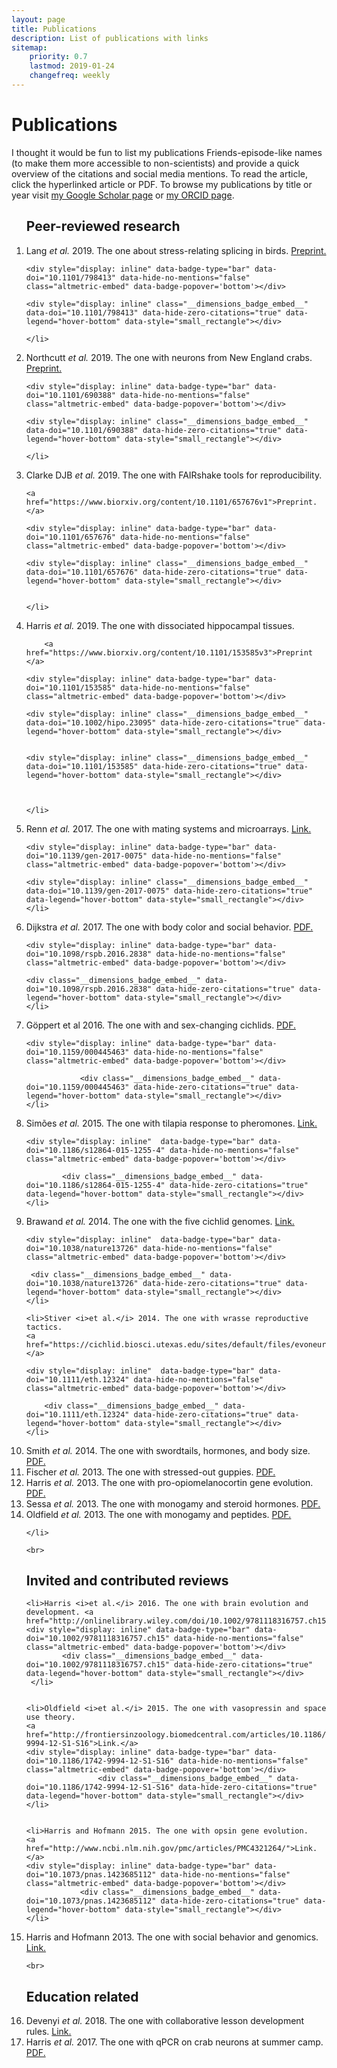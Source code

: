 ```yaml
---
layout: page
title: Publications
description: List of publications with links
sitemap:
    priority: 0.7
    lastmod: 2019-01-24
    changefreq: weekly
---
```


<script async src="https://badge.dimensions.ai/badge.js" charset="utf-8"></script>

<script type='text/javascript' src='https://d1bxh8uas1mnw7.cloudfront.net/assets/embed.js'></script>


<h1>
<a id="publications" class="anchor" href="#publications" aria-hidden="true"><div class="octicon octicon-link"></div></a>Publications
</h1>

<p> I thought it would be fun to list my publications Friends-episode-like names (to make them more accessible to non-scientists) and provide a quick overview of the citations and social media mentions. To read the article, click the hyperlinked article or PDF. To browse my publications by title or year visit <a href="http://scholar.google.com/citations?user=_bVy9pMAAAAJ&amp;hl=en&amp;oi=ao">my Google Scholar page</a> or <a href="http://orcid.org/0000-0002-7943-5650">my ORCID page</a>.</p>
	      
<ol >

<h2> Peer-reviewed research </h2>


<li> Lang <i>et al.</i> 2019. The one about stress-relating splicing in birds. 	<a href="https://www.biorxiv.org/content/10.1101/798413v1">Preprint.</a>	
	
	<div style="display: inline" data-badge-type="bar" data-doi="10.1101/798413" data-hide-no-mentions="false" class="altmetric-embed" data-badge-popover='bottom'></div>
	
	<div style="display: inline" class="__dimensions_badge_embed__" data-doi="10.1101/798413" data-hide-zero-citations="true" data-legend="hover-bottom" data-style="small_rectangle"></div>	

	</li>


<li> Northcutt <i>et al.</i> 2019. The one with neurons from New England crabs. 	<a href="https://www.biorxiv.org/content/10.1101/690388v1">Preprint.</a>	
	

	<div style="display: inline" data-badge-type="bar" data-doi="10.1101/690388" data-hide-no-mentions="false" class="altmetric-embed" data-badge-popover='bottom'></div>
	
	<div style="display: inline" class="__dimensions_badge_embed__" data-doi="10.1101/690388" data-hide-zero-citations="true" data-legend="hover-bottom" data-style="small_rectangle"></div>	

	</li>	

<li>  Clarke DJB <i>et al.</i>  2019. The one with FAIRshake tools for reproducibility.

	<a href="https://www.biorxiv.org/content/10.1101/657676v1">Preprint.</a>	

	<div style="display: inline" data-badge-type="bar" data-doi="10.1101/657676" data-hide-no-mentions="false" class="altmetric-embed" data-badge-popover='bottom'></div>
	
	<div style="display: inline" class="__dimensions_badge_embed__" data-doi="10.1101/657676" data-hide-zero-citations="true" data-legend="hover-bottom" data-style="small_rectangle"></div>	


	</li>	


<li>Harris <i>et al.</i> 2019. The one with dissociated hippocampal tissues.
	
		<a href="https://www.biorxiv.org/content/10.1101/153585v3">Preprint </a>	

	<div style="display: inline" data-badge-type="bar" data-doi="10.1101/153585" data-hide-no-mentions="false" class="altmetric-embed" data-badge-popover='bottom'></div>
	
	<div style="display: inline" class="__dimensions_badge_embed__" data-doi="10.1002/hipo.23095" data-hide-zero-citations="true" data-legend="hover-bottom" data-style="small_rectangle"></div>	
	

	<div style="display: inline" class="__dimensions_badge_embed__" data-doi="10.1101/153585" data-hide-zero-citations="true" data-legend="hover-bottom" data-style="small_rectangle"></div>		
	
	
	
	</li>	
	

<li>Renn <i>et al.</i> 2017. The one with mating systems and microarrays.
	<a href="http://www.nrcresearchpress.com/doi/abs/10.1139/gen-2017-0075?url_ver=Z39.88-2003&rfr_id=ori:rid:crossref.org&rfr_dat=cr_pub%3dpubmed">Link.</a>
	
	<div style="display: inline" data-badge-type="bar" data-doi="10.1139/gen-2017-0075" data-hide-no-mentions="false" class="altmetric-embed" data-badge-popover='bottom'></div>	
	
	<div style="display: inline" class="__dimensions_badge_embed__" data-doi="10.1139/gen-2017-0075" data-hide-zero-citations="true" data-legend="hover-bottom" data-style="small_rectangle"></div>		
	</li>		


<li>Dijkstra <i>et al.</i> 2017. The one with body color and social behavior.
	<a href="https://cichlid.biosci.utexas.edu/sites/default/files/evoneuro/files/dijkstra_et_al._2017.pdf">PDF.</a>
	
	<div style="display: inline" data-badge-type="bar" data-doi="10.1098/rspb.2016.2838" data-hide-no-mentions="false" class="altmetric-embed" data-badge-popover='bottom'></div>
	
	<div class="__dimensions_badge_embed__" data-doi="10.1098/rspb.2016.2838" data-hide-zero-citations="true" data-legend="hover-bottom" data-style="small_rectangle"></div>	
	</li>	


<li>Göppert et al 2016. The one with  and sex-changing cichlids. 
	<a href="https://cichlid.biosci.utexas.edu/sites/default/files/evoneuro/files/goppert_et_al._2016.pdf">PDF.</a>
	
	<div style="display: inline" data-badge-type="bar" data-doi="10.1159/000445463" data-hide-no-mentions="false" class="altmetric-embed" data-badge-popover='bottom'></div>
	
				<div class="__dimensions_badge_embed__" data-doi="10.1159/000445463" data-hide-zero-citations="true" data-legend="hover-bottom" data-style="small_rectangle"></div>	
	</li>



<li>Simões <i>et al.</i> 2015. The one with tilapia response to pheromones.
	<a href="https://bmcgenomics.biomedcentral.com/articles/10.1186/s12864-015-1255-4">Link.</a> 
	
	<div style="display: inline"  data-badge-type="bar" data-doi="10.1186/s12864-015-1255-4" data-hide-no-mentions="false" class="altmetric-embed" data-badge-popover='bottom'></div> 
	
			<div class="__dimensions_badge_embed__" data-doi="10.1186/s12864-015-1255-4" data-hide-zero-citations="true" data-legend="hover-bottom" data-style="small_rectangle"></div>	
	</li>  


<li>Brawand <i>et al.</i> 2014. The one with the five cichlid genomes. 
	<a href="http://www.nature.com/nature/journal/v513/n7518/abs/nature13726.html">Link.</a> 
	
	<div style="display: inline"  data-badge-type="bar" data-doi="10.1038/nature13726" data-hide-no-mentions="false" class="altmetric-embed" data-badge-popover='bottom'></div> 
	 
	 <div class="__dimensions_badge_embed__" data-doi="10.1038/nature13726" data-hide-zero-citations="true" data-legend="hover-bottom" data-style="small_rectangle"></div>	
	</li>
	
	<li>Stiver <i>et al.</i> 2014. The one with wrasse reproductive tactics. 
	<a href="https://cichlid.biosci.utexas.edu/sites/default/files/evoneuro/files/2015.stiver.ethology_0.pdf">PDF.</a> 
	
	<div style="display: inline"  data-badge-type="bar" data-doi="10.1111/eth.12324" data-hide-no-mentions="false" class="altmetric-embed" data-badge-popover='bottom'></div>  
		
		<div class="__dimensions_badge_embed__" data-doi="10.1111/eth.12324" data-hide-zero-citations="true" data-legend="hover-bottom" data-style="small_rectangle"></div>	
	</li>


<li>Smith <i>et al.</i> 2014. The one with swordtails, hormones, and body size.
	<a href="https://cichlid.biosci.utexas.edu/sites/default/files/evoneuro/files/2014.smith_.biofish.pdf">PDF.</a>
	<div style="display: inline"  data-badge-type="bar" data-doi="10.1007/s10641-014-0234-y" data-hide-no-mentions="false" class="altmetric-embed" data-badge-popover='bottom'></div>
		 <div class="__dimensions_badge_embed__" data-doi="10.1007/s10641-014-0234-y" data-hide-zero-citations="true" data-legend="hover-bottom" data-style="small_rectangle"></div>	
	</li>


<li>Fischer <i>et al.</i> 2013. The one with stressed-out guppies.
	<a href="https://cichlid.biosci.utexas.edu/sites/default/files/evoneuro/files/2014.fischer.hb_.pdf">PDF.</a> 
	<div style="display: inline"  data-badge-type="bar" data-doi="10.1016/j.yhbeh.2013.12.010" data-hide-no-mentions="false" class="altmetric-embed" data-badge-popover='bottom'></div>
			 <div class="__dimensions_badge_embed__" data-doi="10.1016/j.yhbeh.2013.12.010" data-hide-zero-citations="true" data-legend="hover-bottom" data-style="small_rectangle"></div>	
	</li>





<li>Harris <i>et al.</i> 2013. The one with pro-opiomelanocortin gene evolution. 
	<a href="https://cichlid.biosci.utexas.edu/sites/default/files/evoneuro/files/2014.harris.gce_.pdf">PDF.</a> 
	<div style="display: inline"  data-badge-type="bar" data-doi="10.1016/j.ygcen.2013.10.007" data-hide-no-mentions="false" class="altmetric-embed" data-badge-popover='bottom'></div>
		 <div class="__dimensions_badge_embed__" data-doi="10.1016/j.ygcen.2013.10.007" data-hide-zero-citations="true" data-legend="hover-bottom" data-style="small_rectangle"></div>	
	</li>


<li>Sessa <i>et al.</i> 2013. The one with monogamy and steroid hormones. 
	<a href="https://cichlid.biosci.utexas.edu/sites/default/files/evoneuro/files/2013.sessa_.gce_.pdf">PDF.</a> 
	<div style="display: inline"  data-badge-type="bar" data-doi="10.1016/j.ygcen.2013.04.031" data-hide-no-mentions="false" class="altmetric-embed" data-badge-popover='bottom'></div> 
			 <div class="__dimensions_badge_embed__" data-doi="10.1016/j.ygcen.2013.04.031" data-hide-zero-citations="true" data-legend="hover-bottom" data-style="small_rectangle"></div>	
	</li>


<li>Oldfield <i>et al.</i> 2013. The one with monogamy and peptides. 
	<a href="https://cichlid.biosci.utexas.edu/sites/default/files/evoneuro/files/2013.oldfield.hb_.pdf">PDF.</a> 
	<div style="display: inline"  data-badge-type="bar" data-doi="10.1016/j.yhbeh.2013.04.006" data-hide-no-mentions="false" class="altmetric-embed" data-badge-popover='bottom'></div> 
				 <div class="__dimensions_badge_embed__" data-doi="10.1016/j.yhbeh.2013.04.006" data-hide-zero-citations="true" data-legend="hover-bottom" data-style="small_rectangle"></div>	

	</li>
	
	<br>
	
	
<h2> Invited and contributed reviews </h2>	
	
	<li>Harris <i>et al.</i> 2016. The one with brain evolution and development. <a href="http://onlinelibrary.wiley.com/doi/10.1002/9781118316757.ch15/summary;jsessionid=EB7AD7A6F077FF7A89EEE0C71E70A8FD.f02t03">Article</a>.
	<div style="display: inline" data-badge-type="bar" data-doi="10.1002/9781118316757.ch15" data-hide-no-mentions="false" class="altmetric-embed" data-badge-popover='bottom'></div>
			<div class="__dimensions_badge_embed__" data-doi="10.1002/9781118316757.ch15" data-hide-zero-citations="true" data-legend="hover-bottom" data-style="small_rectangle"></div>	
	 </li>	
	

	<li>Oldfield <i>et al.</i> 2015. The one with vasopressin and space use theory. 
	<a href="http://frontiersinzoology.biomedcentral.com/articles/10.1186/1742-9994-12-S1-S16">Link.</a> 
	<div style="display: inline" data-badge-type="bar" data-doi="10.1186/1742-9994-12-S1-S16" data-hide-no-mentions="false" class="altmetric-embed" data-badge-popover='bottom'></div> 
					<div class="__dimensions_badge_embed__" data-doi="10.1186/1742-9994-12-S1-S16" data-hide-zero-citations="true" data-legend="hover-bottom" data-style="small_rectangle"></div>	
	</li>
	
	
	<li>Harris and Hofmann 2015. The one with opsin gene evolution.
	<a href="http://www.ncbi.nlm.nih.gov/pmc/articles/PMC4321264/">Link.</a> 
	<div style="display: inline" data-badge-type="bar" data-doi="10.1073/pnas.1423685112" data-hide-no-mentions="false" class="altmetric-embed" data-badge-popover='bottom'></div> 
				<div class="__dimensions_badge_embed__" data-doi="10.1073/pnas.1423685112" data-hide-zero-citations="true" data-legend="hover-bottom" data-style="small_rectangle"></div>	
	</li>
	
<li>Harris and Hofmann 2013. The one with social behavior and genomics. 
	<a href="http://link.springer.com/chapter/10.1007/978-94-007-7347-9_8">Link.</a> 
	<div style="display: inline" data-badge-type="bar" data-doi="10.1007/978-94-007-7347-9_8" data-hide-no-mentions="false" class="altmetric-embed" data-badge-popover='bottom'></div> 
	 <div class="__dimensions_badge_embed__" data-doi="10.1007/978-94-007-7347-9_8" data-hide-zero-citations="true" data-legend="hover-bottom" data-style="small_rectangle"></div>	
	</li>	
	
	<br>
	
<h2> Education related</h2>	
	
<li>Devenyi <i>et al.</i> 2018. The one with collaborative lesson development rules.
	<a href="http://journals.plos.org/ploscompbiol/article?id=10.1371/journal.pcbi.1005963">Link.</a>	
	<div style="display: inline" data-badge-type="bar" data-doi="10.1371/journal.pcbi.1005963" data-hide-no-mentions="false" class="altmetric-embed" data-badge-popover='bottom'></div>
	<div class="__dimensions_badge_embed__" data-doi="10.1371/journal.pcbi.1005963" data-hide-zero-citations="true" data-legend="hover-bottom" data-style="small_rectangle"></div>		
	</li>	
	
<li>Harris <i>et al.</i> 2017. The one with qPCR on crab neurons at summer camp.   
	<a href="http://biorxiv.org/content/early/2017/02/10/107342">PDF.</a> 
	<div style="display: inline"  data-badge-type="bar" data-doi="10.1101/107342." data-hide-no-mentions="false" class="altmetric-embed" data-badge-popover='bottom'></div>
	<div class="__dimensions_badge_embed__" data-doi="10.1101/107342." data-hide-zero-citations="true" data-legend="hover-bottom" data-style="small_rectangle"></div>	
 </li>		
</ol>
	  